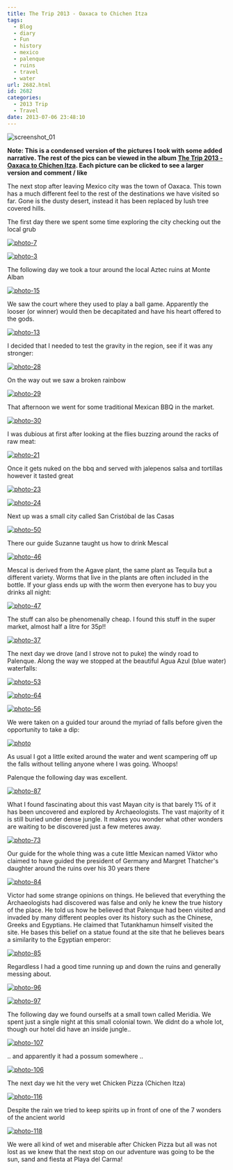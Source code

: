 ```yaml
---
title: The Trip 2013 - Oaxaca to Chichen Itza
tags:
  - Blog
  - diary
  - Fun
  - history
  - mexico
  - palenque
  - ruins
  - travel
  - water
url: 2682.html
id: 2682
categories:
  - 2013 Trip
  - Travel
date: 2013-07-06 23:48:10
---
```


![screenshot_01](https://mikecann.co.uk/wp-content/uploads/2013/07/screenshot_01.png)

**Note: This is a condensed version of the pictures I took with some added narrative. The rest of the pics can be viewed in the album [The Trip 2013 - Oaxaca to Chichen Itza](https://www.facebook.com/mikeysee/media_set?set=a.10151733427046031.1073741837.593661030&type=3). Each picture can be clicked to see a larger version and comment / like**

The next stop after leaving Mexico city was the town of Oaxaca. This town has a much different feel to the rest of the destinations we have visited so far. Gone is the dusty desert, instead it has been replaced by lush tree covered hills.
<!-- more -->
The first day there we spent some time exploring the city checking out the local grub

[![photo-7](https://mikecann.co.uk/wp-content/uploads/2013/07/photo-7.jpg)](https://www.facebook.com/photo.php?fbid=10151733428216031&amp;set=a.10151733427046031.1073741837.593661030&amp;type=3&amp;theater)

[![photo-3](https://mikecann.co.uk/wp-content/uploads/2013/07/photo-3.jpg)](https://www.facebook.com/photo.php?fbid=10151733427701031&amp;set=a.10151733427046031.1073741837.593661030&amp;type=3&amp;theater)

The following day we took a tour around the local Aztec ruins at Monte Alban

[![photo-15](https://mikecann.co.uk/wp-content/uploads/2013/07/photo-15.jpg)](https://www.facebook.com/photo.php?fbid=10151733429901031&amp;set=a.10151733427046031.1073741837.593661030&amp;type=3&amp;theater)

We saw the court where they used to play a ball game. Apparently the looser (or winner) would then be decapitated and have his heart offered to the gods.

[![photo-13](https://mikecann.co.uk/wp-content/uploads/2013/07/photo-13.jpg)](https://www.facebook.com/photo.php?fbid=10151733429901031&amp;set=a.10151733427046031.1073741837.593661030&amp;type=3&amp;theater)

I decided that I needed to test the gravity in the region, see if it was any stronger:

[![photo-28](https://mikecann.co.uk/wp-content/uploads/2013/07/photo-28.jpg)](https://www.facebook.com/photo.php?fbid=10151733430831031&amp;set=a.10151733427046031.1073741837.593661030&amp;type=3&amp;theater)

On the way out we saw a broken rainbow

[![photo-29](https://mikecann.co.uk/wp-content/uploads/2013/07/photo-29.jpg)](https://www.facebook.com/photo.php?fbid=10151733431101031&amp;set=a.10151733427046031.1073741837.593661030&amp;type=3&amp;theater)

That afternoon we went for some traditional Mexican BBQ in the market. 

[![photo-30](https://mikecann.co.uk/wp-content/uploads/2013/07/photo-30.jpg)](https://www.facebook.com/photo.php?fbid=10151733432116031&amp;set=a.10151733427046031.1073741837.593661030&amp;type=3&amp;theater)

I was dubious at first after looking at the flies buzzing around the racks of raw meat:

[![photo-21](https://mikecann.co.uk/wp-content/uploads/2013/07/photo-21.jpg)](https://www.facebook.com/photo.php?fbid=10151733432456031&amp;set=a.10151733427046031.1073741837.593661030&amp;type=3&amp;theater)

Once it gets nuked on the bbq and served with jalepenos salsa and tortillas however it tasted great

[![photo-23](https://mikecann.co.uk/wp-content/uploads/2013/07/photo-23.jpg)](https://www.facebook.com/photo.php?fbid=10151733432921031&amp;set=a.10151733427046031.1073741837.593661030&amp;type=3&amp;theater)

[![photo-24](https://mikecann.co.uk/wp-content/uploads/2013/07/photo-24.jpg)](https://www.facebook.com/photo.php?fbid=10151733433091031&amp;set=a.10151733427046031.1073741837.593661030&amp;type=3&amp;theater)

Next up was a small city called San Cristóbal de las Casas

[![photo-50](https://mikecann.co.uk/wp-content/uploads/2013/07/photo-50.jpg)](https://www.facebook.com/photo.php?fbid=10151733436751031&amp;set=a.10151733427046031.1073741837.593661030&amp;type=3&amp;theater)

There our guide Suzanne taught us how to drink Mescal

[![photo-46](https://mikecann.co.uk/wp-content/uploads/2013/07/photo-46.jpg)](https://www.facebook.com/photo.php?fbid=10151733436666031&amp;set=a.10151733427046031.1073741837.593661030&amp;type=3&amp;theater)

Mescal is derived from the Agave plant, the same plant as Tequila but a different variety. Worms that live in the plants are often included in the bottle. If your glass ends up with the worm then everyone has to buy you drinks all night:

[![photo-47](https://mikecann.co.uk/wp-content/uploads/2013/07/photo-47.jpg)](https://www.facebook.com/photo.php?fbid=10151733437086031&amp;set=a.10151733427046031.1073741837.593661030&amp;type=3&amp;theater)

The stuff can also be phenomenally cheap. I found this stuff in the super market, almost half a litre for 35p!!

[![photo-37](https://mikecann.co.uk/wp-content/uploads/2013/07/photo-37.jpg)](https://www.facebook.com/photo.php?fbid=10151733435031031&amp;set=a.10151733427046031.1073741837.593661030&amp;type=3&amp;theater)  

The next day we drove (and I strove not to puke) the windy road to Palenque. Along the way we stopped at the beautiful Agua Azul (blue water) waterfalls:

[![photo-53](https://mikecann.co.uk/wp-content/uploads/2013/07/photo-53.jpg)](https://www.facebook.com/photo.php?fbid=10151733439336031&amp;set=a.10151733427046031.1073741837.593661030&amp;type=3&amp;theater)

[![photo-64](https://mikecann.co.uk/wp-content/uploads/2013/07/photo-64.jpg)](https://www.facebook.com/photo.php?fbid=10151733442526031&amp;set=a.10151733427046031.1073741837.593661030&amp;type=3&amp;theater)

[![photo-56](https://mikecann.co.uk/wp-content/uploads/2013/07/photo-56.jpg)](https://www.facebook.com/photo.php?fbid=10151733440246031&amp;set=a.10151733427046031.1073741837.593661030&amp;type=3&amp;theater)

We were taken on a guided tour around the myriad of falls before given the opportunity to take a dip:

[![photo](https://mikecann.co.uk/wp-content/uploads/2013/07/photo.jpg)](https://www.facebook.com/photo.php?fbid=10151733443556031&amp;set=a.10151733427046031.1073741837.593661030&amp;type=3&amp;theater)

As usual I got a little exited around the water and went scampering off up the falls without telling anyone where I was going. Whoops!

Palenque the following day was excellent. 

[![photo-87](https://mikecann.co.uk/wp-content/uploads/2013/07/photo-87.jpg)](https://www.facebook.com/photo.php?fbid=10151733444366031&amp;set=a.10151733427046031.1073741837.593661030&amp;type=3&amp;theater)

What I found fascinating about this vast Mayan city is that barely 1% of it has been uncovered and explored by Archaeologists. The vast majority of it is still buried under dense jungle. It makes you wonder what other wonders are waiting to be discovered just a few meteres away.

[![photo-73](https://mikecann.co.uk/wp-content/uploads/2013/07/photo-73.jpg)](https://www.facebook.com/photo.php?fbid=10151733447466031&amp;set=a.10151733427046031.1073741837.593661030&amp;type=3&amp;theater)

Our guide for the whole thing was a cute little Mexican named Viktor who claimed to have guided the president of Germany and Margret Thatcher's daughter around the ruins over his 30 years there

[![photo-84](https://mikecann.co.uk/wp-content/uploads/2013/07/photo-84.jpg)](https://www.facebook.com/photo.php?fbid=10151733451191031&amp;set=a.10151733427046031.1073741837.593661030&amp;type=3&amp;theater)

Victor had some strange opinions on things. He believed that everything the Archaeologists had discovered was false and only he knew the true history of the place. He told us how he believed that Palenque had been visited and invaded by many different peoples over its history such as the Chinese, Greeks and Egyptians. He claimed that Tutankhamun himself visited the site. He bases this belief on a statue found at the site that he believes bears a similarity to the Egyptian emperor:

[![photo-85](https://mikecann.co.uk/wp-content/uploads/2013/07/photo-85.jpg)](https://www.facebook.com/photo.php?fbid=10151733451331031&amp;set=a.10151733427046031.1073741837.593661030&amp;type=3&amp;theater)

Regardless I had a good time running up and down the ruins and generally messing about.

[![photo-96](https://mikecann.co.uk/wp-content/uploads/2013/07/photo-96.jpg)](https://www.facebook.com/photo.php?fbid=10151733449741031&amp;set=a.10151733427046031.1073741837.593661030&amp;type=3&amp;theater)

[![photo-97](https://mikecann.co.uk/wp-content/uploads/2013/07/photo-97.jpg)](https://www.facebook.com/photo.php?fbid=10151733449916031&amp;set=a.10151733427046031.1073741837.593661030&amp;type=3&amp;theater)

The following day we found ourselfs at a small town called Meridia. We spent just a single night at this small colonial town. We didnt do a whole lot, though our hotel did have an inside jungle..

[![photo-107](https://mikecann.co.uk/wp-content/uploads/2013/07/photo-107.jpg)](https://www.facebook.com/photo.php?fbid=10151733452481031&amp;set=a.10151733427046031.1073741837.593661030&amp;type=3&amp;theater)

.. and apparently it had a possum somewhere ..

[![photo-106](https://mikecann.co.uk/wp-content/uploads/2013/07/photo-106.jpg)](https://www.facebook.com/photo.php?fbid=10151733452496031&amp;set=a.10151733427046031.1073741837.593661030&amp;type=3&amp;theater)

The next day we hit the very wet Chicken Pizza (Chichen Itza)

[![photo-116](https://mikecann.co.uk/wp-content/uploads/2013/07/photo-116.jpg)](https://www.facebook.com/photo.php?fbid=10151733453266031&amp;set=a.10151733427046031.1073741837.593661030&amp;type=3&amp;theater)

Despite the rain we tried to keep spirits up in front of one of the 7 wonders of the ancient world

[![photo-118](https://mikecann.co.uk/wp-content/uploads/2013/07/photo-118.jpg)](https://www.facebook.com/photo.php?fbid=10151733455151031&amp;set=a.10151733427046031.1073741837.593661030&amp;type=3&amp;theater)

We were all kind of wet and miserable after Chicken Pizza but all was not lost as we knew that the next stop on our adventure was going to be the sun, sand and fiesta at Playa del Carma!